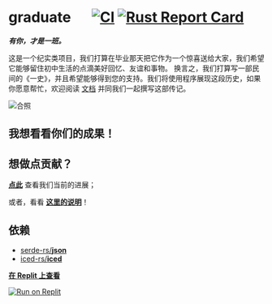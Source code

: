 # graduate &emsp; [![CI](https://github.com/Amazingkenneth/graduate/actions/workflows/ci.yml/badge.svg)](https://github.com/Amazingkenneth/graduate/actions/workflows/ci.yml) [![Rust Report Card](https://rust-reportcard.xuri.me/badge/github.com/Amazingkenneth/graduate)](https://rust-reportcard.xuri.me/report/github.com/Amazingkenneth/graduate)

***有你，才是一班。***

这是一个纪实类项目，我们打算在毕业那天把它作为一个惊喜送给大家，我们希望它能够留住初中生活的点滴美好回忆、友谊和事物。
换言之，我们打算写一部民间的《一史》，并且希望能够得到您的支持。我们将使用程序展现这段历史，如果你愿意帮忙，欢迎阅读 [文档](CONTRIBUTING.md) 并同我们一起撰写这部传记。

![合照](https://mmbiz.qpic.cn/mmbiz_jpg/gkGu2rbIy4EcBYCXhzANZVph9fz6hEFdRNxPoudjiaYEicanTHPW7RLuq1NzKWk4ia5HumLjIeaGibr1h93BzTDMYA/640)

## 我想看看你们的成果！
<!--### 下载可执行文件
在 [GitHub Artifacts](https://github.com/Amazingkenneth/graduate/actions/workflows/ci.yml?query=is%3Asuccess) 上找到最新的一次 CI Action，点进去并划到页面最底端，会看到如下图所示的不同系统的可执行文件供下载。

找到你自己的系统对应的程序下载即可（无需安装）。-->

## 想做点贡献？
**[点此](https://github.com/users/Amazingkenneth/projects/1)** 查看我们当前的进展；

或者，看看 **[这里的说明](https://github.com/Amazingkenneth/graduate/blob/main/CONTRIBUTING.md)**！

## 依赖
- [serde-rs/**json**](https://github.com/serde-rs/json)
- [iced-rs/**iced**](https://github.com/iced-rs/iced)

**[在 Replit 上查看](https://replit.com/@Zykang/graduate#README.md)**

[![Run on Replit](https://replit.com/badge/github/Amazingkenneth/graduate)](https://replit.com/github/Amazingkenneth/graduate)
